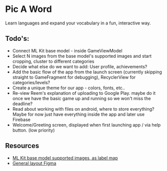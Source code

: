 # Pic A Word
Learn languages and expand your vocabulary in a fun, interactive way.

## Todo's:
* Connect ML Kit base model - inside GameViewModel
* Select N images from the base model's supported images and start cropping, cluster to different categories
* Decide what else do we want to add: User profile, achievements?
* Add the basic flow of the app from the launch screen (currently skipping straight to GameFragment for debugging), RecyclerView for categories/levels?
* Create a unique theme for our app - colors, fonts, etc..
* Re-view Reem's explanation of uploading to Google Play. maybe do it once we have the basic game up and running so we won't miss the deadline?
* Read about working with files on android, where to store everything? 
    Maybe for now just have everything inside the app and later use Firebase
* Welcome/Greeting screen, displayed when first launching app / via help button. (low priority)

## Resources

* [ML Kit base model supported images, as label map](https://developers.google.com/ml-kit/vision/image-labeling/label-map)
* [General layout Figma](https://www.figma.com/file/il7eNOgodE6ntLTZxBmIAx/Untitled?node-id=0%3A1)
